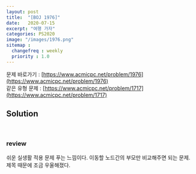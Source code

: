 ```yaml
---
layout: post
title:  "[BOJ 1976]"
date:   2020-07-15
excerpt: "여행 가자"
categories: PS2020
image: "/images/1976.png"
sitemap :
  changefreq : weekly
  priority : 1.0
---
```

문제 바로가기 : [https://www.acmicpc.net/problem/1976](https://www.acmicpc.net/problem/1976)<br>
같은 유형 문제 : [https://www.acmicpc.net/problem/1717](https://www.acmicpc.net/problem/1717)<br>

## Solution
<script src="https://gist.github.com/yooniversal/3f705f89b335ab0ce8bb1429b24c09bb.js"></script>

<br>

### review
쉬운 실생활 적용 문제 푸는 느낌이다. 이동할 노드간의 부모만 비교해주면 되는 문제. <br>
제목 때문에 조금 우울해졌다.

<script src="https://utteranc.es/client.js"
        repo="yooniversal/blog-comments"
        issue-term="pathname"
        theme="github-light"
        crossorigin="anonymous"
        async>
</script>

